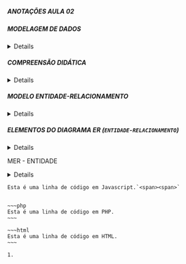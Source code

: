 <!--
Nesta videoaula dedicada ao Modelo Entidade-Relacionamento (MER), são abordados elementos essenciais da modelagem de dados, com foco em entidades, atributos e chaves. São explorados elementos como atributos, tanto simples quanto compostos, além de tipos de atributos, como univalorados e multivalorados. O conceito de chave é detalhado, enfatizando a identificação única de entidades. O contexto prático é enriquecido com exemplos e heurísticas, proporcionando uma compreensão sólida dos fundamentos do MER.
-->

##### **ANOTAÇÕES AULA 02**

##### **MODELAGEM DE DADOS**

<details><br>

Estabelecer a forma como os dados serão armazenados implica na construção de um modelo para a organização dos dados: **uma modelagem de dados**.

</details>

##### **COMPREENSÃO DIDÁTICA**

<details><br>

Uma empresa:

Cada departamento da empresa possui um nome e um
número exclusivos.

Um funcionário gerencia um departamento e a data de
início desse trabalho de gerência deve ser registrada.

Um mesmo departamento pode estar localizado em
diferentes prédios.

Os departamentos possuem vários empregados e controlam
uma série de projetos...

</details>

##### **MODELO ENTIDADE-RELACIONAMENTO**

<details><br>

É um **modelo de dados conceitual**, de alto nível, que
permite expressar a organização que deve ser imposta aos
dados em um banco de dados.

Existe uma notação baseada em diagramas para a
construção de um MER: **o diagrama ER**.

</details>

##### **ELEMENTOS DO DIAGRAMA ER (`ENTIDADE-RELACIONAMENTO`)**

<details><br>

| **ELEMENTOS**   |
| :-------------: |
| Entidades       |
| Atributos       |
| Chaves          |
| Relacionamentos |
| Cardinalidades  |

</details>

MER - ENTIDADE

<details><br>

Entidade (forte): é um objeto básico do MER usado para
representar uma coisa no mundo real, física ou
conceitual, com existência independente.
Se tal existência só faz sentido quando está relacionada à
outra entidade, a entidade é dita fraca.
Heurística: no discurso que descreve o mundo real, as
entidades são frequentemente mencionadas, e
geralmente são descritas em termos de suas
propriedades.

</details>

```
Esta é uma linha de código em Javascript.`<span><span>`


~~~php
Esta é uma linha de código em PHP.
~~~

~~~html
Esta é uma linha de código em HTML.
~~~

1.